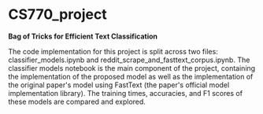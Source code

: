 # CS770_project
 
**Bag of Tricks for Efficient Text Classification**

The code implementation for this project is split across two files: classifier_models.ipynb and reddit_scrape_and_fasttext_corpus.ipynb. The classifier models notebook is the main component of the project, containing the implementation of the proposed model as well as the implementation of the original paper's model using FastText (the paper's official model implementation library). The training times, accuracies, and F1 scores of these models are compared and explored.
